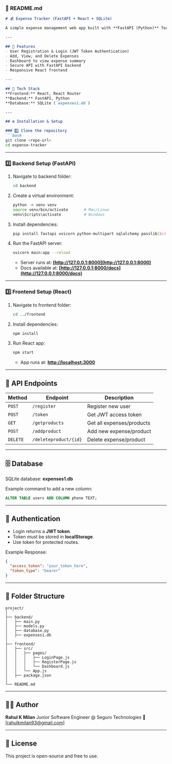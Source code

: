 ### 🧾 **README.md**

````markdown
# 💰 Expense Tracker (FastAPI + React + SQLite)

A simple expense management web app built with **FastAPI (Python)** for the backend, **React** for the frontend, and **SQLite** as the database.

---

## 🚀 Features
- User Registration & Login (JWT Token Authentication)
- Add, View, and Delete Expenses
- Dashboard to view expense summary
- Secure API with FastAPI backend
- Responsive React frontend

---

## 🧩 Tech Stack
**Frontend:** React, React Router  
**Backend:** FastAPI, Python  
**Database:** SQLite (`expenses1.db`)

---

## ⚙️ Installation & Setup

### 1️⃣ Clone the repository
```bash
git clone <repo-url>
cd expense-tracker
````

---

### 2️⃣ Backend Setup (FastAPI)

1. Navigate to backend folder:

   ```bash
   cd backend
   ```

2. Create a virtual environment:

   ```bash
   python -m venv venv
   source venv/bin/activate       # Mac/Linux
   venv\Scripts\activate          # Windows
   ```

3. Install dependencies:

   ```bash
   pip install fastapi uvicorn python-multipart sqlalchemy passlib[bcrypt] jose sqlite3
   ```

4. Run the FastAPI server:

   ```bash
   uvicorn main:app --reload
   ```

   * Server runs at: **[http://127.0.0.1:8000](http://127.0.0.1:8000)**
   * Docs available at: **[http://127.0.0.1:8000/docs](http://127.0.0.1:8000/docs)**

---

### 3️⃣ Frontend Setup (React)

1. Navigate to frontend folder:

   ```bash
   cd ../frontend
   ```

2. Install dependencies:

   ```bash
   npm install
   ```

3. Run React app:

   ```bash
   npm start
   ```

   * App runs at: **[http://localhost:3000](http://localhost:3000)**

---

## 🔗 API Endpoints

| Method   | Endpoint              | Description               |
| -------- | --------------------- | ------------------------- |
| `POST`   | `/register`           | Register new user         |
| `POST`   | `/token`              | Get JWT access token      |
| `GET`    | `/getproducts`        | Get all expenses/products |
| `POST`   | `/addproduct`         | Add new expense/product   |
| `DELETE` | `/deleteproduct/{id}` | Delete expense/product    |

---

## 🗄️ Database

SQLite database: **expenses1.db**

Example command to add a new column:

```sql
ALTER TABLE users ADD COLUMN phone TEXT;
```

---

## 🔐 Authentication

* Login returns a **JWT token**.
* Token must be stored in **localStorage**.
* Use token for protected routes.

Example Response:

```json
{
  "access_token": "your_token_here",
  "token_type": "bearer"
}
```

---

## 🧰 Folder Structure

```
project/
│
├── backend/
│   ├── main.py
│   ├── models.py
│   ├── database.py
│   ├── expenses1.db
│
├── frontend/
│   ├── src/
│   │   ├── pages/
│   │   │   ├── LoginPage.js
│   │   │   ├── RegisterPage.js
│   │   │   └── Dashboard.js
│   │   └── App.js
│   ├── package.json
│
└── README.md
```

---

## 🧑‍💻 Author

**Rahul K Milan**
Junior Software Engineer @ Seguro Technologies
📧 [[rahulkmilan93@gmail.com](mailto:rahulkmilan93@gmail.com)]

---

## 🏁 License

This project is open-source and free to use.

```
